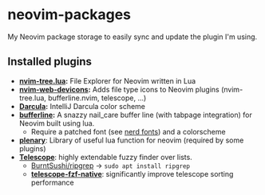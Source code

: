 # neovim-packages
My Neovim package storage to easily sync and update the plugin I'm using.

## Installed plugins
- **[nvim-tree.lua](https://github.com/nvim-tree/nvim-tree.lua):** File Explorer for Neovim written in Lua
- **[nvim-web-devicons](https://github.com/nvim-tree/nvim-web-devicons):** Adds file type icons to Neovim plugins (nvim-tree.lua, bufferline.nvim, telescope, ...)
- **[Darcula](https://github.com/doums/darcula):** IntelliJ Darcula color scheme
- **[bufferline](https://github.com/akinsho/bufferline.nvim):** A snazzy nail_care buffer line (with tabpage integration) for Neovim built using lua.
    - Require a patched font (see [nerd fonts](https://github.com/ryanoasis/nerd-fonts)) and a colorscheme
- **[plenary](https://github.com/nvim-lua/plenary.nvim)**: Library of useful lua function for neovim (required by some plugins)
- **[Telescope](https://github.com/nvim-telescope/telescope.nvim)**: highly extendable fuzzy finder over lists.
    - [BurntSushi/ripgrep](https://github.com/BurntSushi/ripgrep) -> `sudo apt install ripgrep`
    - **[telescope-fzf-native](https://github.com/nvim-telescope/telescope-fzf-native.nvim)**: significantly improve telescope sorting performance
